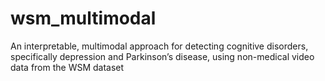 # wsm_multimodal
An interpretable, multimodal approach for detecting cognitive disorders, specifically depression and Parkinson’s disease, using non-medical video data from the WSM dataset
